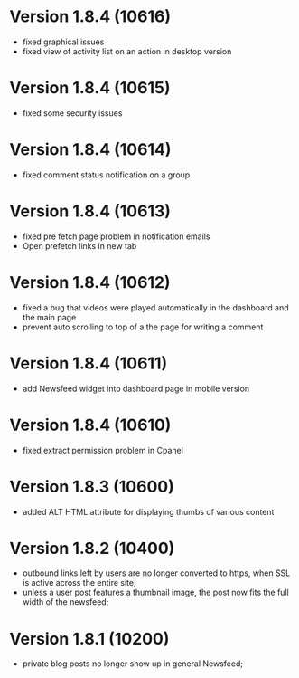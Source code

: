 # Version 1.8.4 (10616)
- fixed graphical issues
- fixed view of activity list on an action in desktop version

# Version 1.8.4 (10615)
- fixed some security issues

# Version 1.8.4 (10614)
- fixed comment status notification on a group

# Version 1.8.4 (10613)
- fixed  pre fetch page problem in notification emails
- Open prefetch links in new tab

# Version 1.8.4 (10612)
- fixed a bug that videos were played automatically in the dashboard and the main page
- prevent auto scrolling to top of a the page for writing a comment

# Version 1.8.4 (10611)
- add Newsfeed widget into dashboard page in mobile version

# Version 1.8.4 (10610)
- fixed extract permission problem in Cpanel

# Version 1.8.3 (10600)
- added ALT HTML attribute for displaying thumbs of various content

# Version 1.8.2 (10400)
- outbound links left by users are no longer converted to https, when SSL is active across the entire site;
- unless a user post features a thumbnail image, the post now fits the full width of the newsfeed;

# Version 1.8.1 (10200)
- private blog posts no longer show up in general Newsfeed;